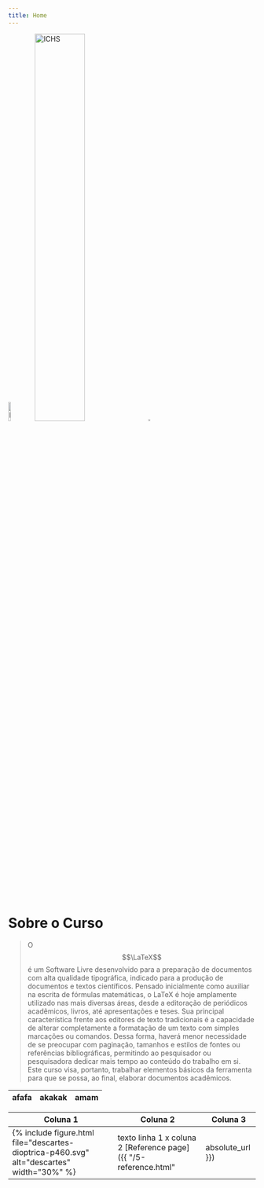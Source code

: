 ```yaml
---
title: Home
---
```


<div> 
    <img src="{{ '/images/logo-ichs.jpeg' | absolute_url }}" alt="ICHS" style="width:10%;" >
    <img src="{{ '/images/ichs2.jpg' | absolute_url }}" alt="ICHS" style="width:45%;" >
    <img src="{{ '/images/logo-universidade.jpg' | absolute_url }}" alt="UFOP" style="width:3%;" >
</div>

# Sobre o Curso

> O $$\LaTeX$$ é um Software Livre desenvolvido para a preparação de documentos com alta qualidade tipográfica, indicado para a produção de documentos e textos científicos. Pensado inicialmente como auxiliar na escrita de fórmulas matemáticas, o LaTeX é hoje amplamente utilizado nas mais diversas áreas, desde a editoração de periódicos acadêmicos, livros, até apresentações e teses. Sua principal característica frente aos editores de texto tradicionais é a capacidade de alterar completamente a formatação de um texto com simples marcações ou comandos. Dessa forma, haverá menor necessidade de se preocupar com paginação, tamanhos e estilos de fontes ou referências bibliográficas, permitindo ao pesquisador ou pesquisadora dedicar mais tempo ao conteúdo do trabalho em si. Este curso visa, portanto, trabalhar elementos básicos da ferramenta para que se possa, ao final, elaborar documentos acadêmicos.

| afafa | akakak | amam |
| ----- | ------ | ---- |

| Coluna 1 | Coluna 2  | Coluna 3 
| ---- | ------------- | ------ | 
| {% include figure.html file="descartes-dioptrica-p460.svg" alt="descartes" width="30%" %}   | texto linha 1 x coluna 2 [Reference page]({{ "/5-reference.html"    | absolute_url }}) |aaa
